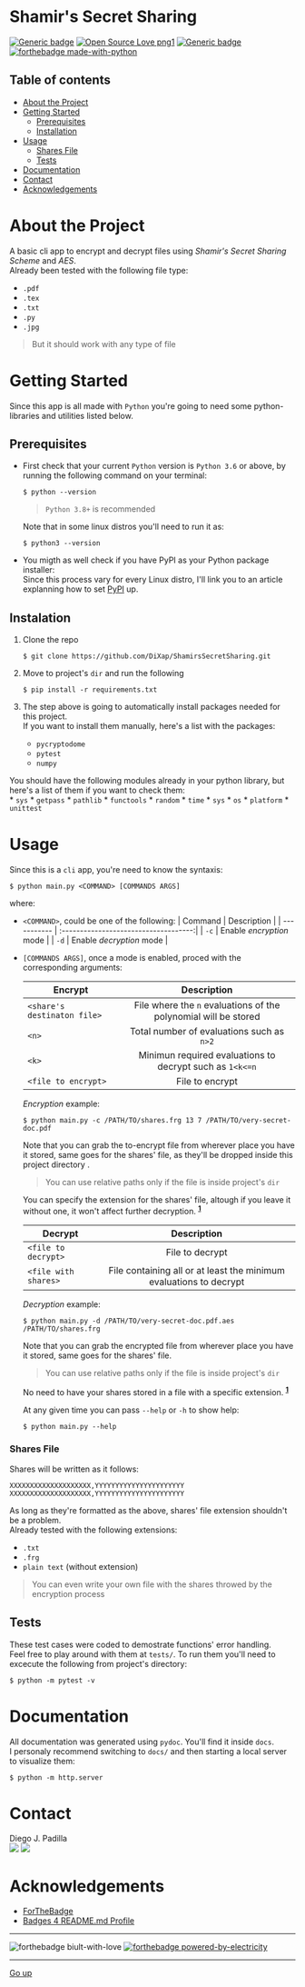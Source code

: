 # Shamir's Secret Sharing
[![Generic badge](https://img.shields.io/badge/version-3.1.26-<COLOR>.svg)](https://shields.io/)
[![Open Source Love png1](https://badges.frapsoft.com/os/v1/open-source.png?v=103)](https://github.com/ellerbrock/open-source-badges/)
[![Generic badge](https://img.shields.io/badge/contributors-1-blue)](https://shields.io/)  
[![forthebadge made-with-python](https://forthebadge.com/images/badges/made-with-python.svg)](https://www.python.org/)  


## Table of contents
* [About the Project](#about-the-project)
* [Getting Started](#getting-started)
    * [Prerequisites](#prerequisites)
    * [Installation](#installation)
* [Usage](#usage)  
    * [Shares File](#shares-file)
    * [Tests](#tests)
* [Documentation](#documentation)
* [Contact](#contact)
* [Acknowledgements](#Acknowledgements)


# About the Project
A basic cli app to encrypt and decrypt files using *Shamir's Secret Sharing Scheme* and *AES*.  
Already been tested with the following file type:  
 * `.pdf`
 * `.tex`
 * `.txt`
 * `.py`
 * `.jpg`
 > But it should work with any type of file

# Getting Started
Since this app is all made with `Python` you're going to need some python-libraries and utilities listed below.

## Prerequisites
* First check that your current `Python` version is `Python 3.6` or above, by running the following command on your terminal:

    ```shell
    $ python --version
    ```
    > `Python 3.8+` is recommended 

    Note that in some linux distros you'll need to run it as: 
    ```shell
    $ python3 --version
    ```


* You migth as well check if you have PyPI as your Python package installer:  
  Since this process vary for every Linux distro, I'll link you to an article explanning how to set
  [PyPI](https://www.tecmint.com/install-pip-in-linux/) up.  

## Instalation
1. Clone the repo  
    ```shell
    $ git clone https://github.com/DiXap/ShamirsSecretSharing.git
    ```

2. Move to project's `dir` and run the following
    ```shell
    $ pip install -r requirements.txt
    ```

3. The step above is going to automatically install packages needed for this project.  
If you want to install them manually, here's a list with the packages:
    * `pycryptodome`
    * `pytest`
    * `numpy`

You should have the following modules already in your python library, but here's a list of them if you want to check them:  
		* `sys`
		* `getpass`
		* `pathlib`
		* `functools`
		* `random`
		* `time`
		* `sys`
		* `os`
		* `platform`
		* `unittest`

# Usage
Since this is a `cli` app, you're need to know the syntaxis:
```shell
$ python main.py <COMMAND> [COMMANDS ARGS]
```
where:  
* `<COMMAND>`, could be one of the following:
    | Command      | Description                           |
    | -----------  | :------------------------------------:|
    | `-c`         | Enable *encryption* mode              |
    | `-d`         | Enable *decryption* mode              |


* `[COMMANDS ARGS]`, once a mode is enabled, proced with the corresponding arguments:   

    | Encrypt                       | Description                                                      |
    | ----------------------------  | :---------------------------------------------------------------:|
    | `<share's destinaton file>`   | File where the `n` evaluations of the polynomial will be stored  |
    | `<n>`                         | Total number of evaluations such as `n>2`                        |
    | `<k>`                         | Minimun required evaluations to decrypt such as `1<k<=n`         |
    | `<file to encrypt>`           | File to encrypt                                                  |

    *Encryption* example:  

	```shell
	$ python main.py -c /PATH/TO/shares.frg 13 7 /PATH/TO/very-secret-doc.pdf
	```
  Note that you can grab the to-encrypt file from wherever place you have it stored, same goes for the shares' file, as they'll be dropped inside this project directory
.
  > You can use relative paths only if the file is inside project's `dir`

  You can specify the extension for the shares' file, altough if you leave it without one, it won't affect further decryption. <sup>[**1**](#shares-file)</sup>  
		

   | Decrypt                | Description                                                         |
   | ---------------------  | :------------------------------------------------------------------:|
   | `<file to decrypt>`    | File to decrypt                                                     |
   | `<file with shares>`   | File containing all or at least the minimum evaluations to decrypt  |

 	 *Decryption* example:

	 ```shell
	 $ python main.py -d /PATH/TO/very-secret-doc.pdf.aes /PATH/TO/shares.frg
	 ```
   Note that you can grab the encrypted file from wherever place you have it stored, same goes for the shares' file.

  > You can use relative paths only if the file is inside project's `dir`

  No need to have your shares stored in a file with a specific extension. <sup>[**1**](#shares-file)</sup>  


   At any given time you can pass `--help` or `-h` to show help:
   ```shell
   $ python main.py --help
   ```
<!--
For example, you can pass the following command:
```shell
$ python main.py /PATH/TO/IMAGE -s --w
```
and the program will show and write the image  
-->

<!--img src="./dump/11773-seg.jpg" alt="drawing" width="500"/-->  


<!--Regardless of your flag choices, the app will always display the CCI in your terrminal:
```script
$ python main.py /PATH/TO/IMAGE -s --d --w
    CCI for image exmaple.jpg is X.XX%
```

Images will always be dumped inside `./dump` folder, so please, don't delete it.  
You can modify this setting in `IPP.py`:
```python
def write(self, name: str, image='b&w', path='dump/'): # change path='' value
    ...
```
-->

### Shares File
Shares will be written as it follows:  
```shell
XXXXXXXXXXXXXXXXXXXX,YYYYYYYYYYYYYYYYYYYYYY
XXXXXXXXXXXXXXXXXXXX,YYYYYYYYYYYYYYYYYYYYYY
```
As long as they're formatted as the above, shares' file extension shouldn't be a problem.  
Already tested with the following extensions:
 * `.txt`
 * `.frg`
 * `plain text` (without extension)
> You can even write your own file with the shares throwed by the encryption process

## Tests

These test cases were coded to demostrate functions' error handling.  
Feel free to play around with them at `tests/`.
To run them you'll need to excecute the following from project's directory:  
```shell
$ python -m pytest -v
```

# Documentation

All documentation was generated using `pydoc`. You'll find it inside `docs`.  
I personaly recommend switching to `docs/` and then starting a local server to visualize them:
```shell
$ python -m http.server
```

# Contact
Diego J. Padilla  
[<img src="https://img.shields.io/badge/gmail-D14836?&style=for-the-badge&logo=gmail&logoColor=white"/>](https://mail.google.com/mail/?view=cm&source=mailto&to=dpadlara@gmail.com) <img src="https://img.shields.io/badge/discord-Dixap@5792-181717?style=for-the-badge&logo=discord" />


# Acknowledgements
* [ForTheBadge](http://ForTheBadge.com) 
* [Badges 4 README.md Profile](https://github.com/alexandresanlim/Badges4-README.md-Profile)


---
![forthebadge biult-with-love](https://forthebadge.com/images/badges/built-with-love.svg) 
[![forthebadge powered-by-electricity](https://forthebadge.com/images/badges/powered-by-electricity.svg)](http://ForTheBadge.com)  

---
[Go up](#cloud-coverage-index-calculator)
